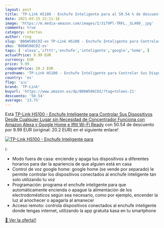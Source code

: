 ```yaml
---
layout: post
title: 'TP-Link HS100 - Enchufe Inteligente para al 50.54 % de descuento'
date: 2021-03-15 22:11:16
image: 'https://m.media-amazon.com/images/I/3179Pl-TRFL._SL400_.jpg'
comments: true
category: ofertas
author: ring
slug: 'B06W586CDZ-es TP-Link HS100 - Enchufe Inteligente para Controlar Sus...'
sku: 'B06W586CDZ-es'
tags: [ 'alexa','ifttt','enchufe','inteligente','google','home', ]
actualPrice: 9.99 EUR
currency: EUR
price: 9.99
comparePrice: 20.2 EUR
prodname: 'TP-Link HS100 - Enchufe Inteligente para Controlar Sus Dispositivos Desde Cualquier Lugar  sin Necesidad de Concentrador  Funciona con Amazon Alexa y Google Home e Ifttt  Wi-Fi Ready'
country: 'es'
flag: '🇪🇸'
brand: 'TP-Link'
buyurl: 'https://www.amazon.es/dp/B06W586CDZ/?tag=tolees-21'
descuento: '50.54'
average: '13.75'
---
```


Está [TP-Link HS100 - Enchufe Inteligente para Controlar Sus Dispositivos Desde Cualquier Lugar  sin Necesidad de Concentrador  Funciona con Amazon Alexa y Google Home e Ifttt  Wi-Fi Ready](https://www.amazon.es/dp/B06W586CDZ/?tag=tolees-21) con 50.54 de descuento por 9.99 EUR (original: 20.2 EUR) en el siguiente enlace!

[![TP-Link HS100 - Enchufe Inteligente para](https://m.media-amazon.com/images/I/3179Pl-TRFL._SL400_.jpg)](https://www.amazon.es/dp/B06W586CDZ/?tag=tolees-21)

ℹ️:

- Modo fuera de casa: enciende y apaga tus dispositivos a diferentes horarios para dar la apariencia de que alguien está en casa
- Control de voz google home: google home (se vende por separado) le permite controlar los dispositivos conectados al enchufe inteligente tan solo utilizando tu voz
- Programación: programa el enchufe inteligente para que automáticamente encienda o apague la alimentación de los electrodomésticos según sea necesario, como por ejemplo, encender la luz al anochecer o apagarla al amanecer
- Acceso remoto: controla dispositivos conectados al enchufe inteligente donde tengas internet, utilizando la app gratuita kasa en tu smartphone

[🛒 Ver la oferta!!](https://www.amazon.es/dp/B06W586CDZ/?tag=tolees-21)
